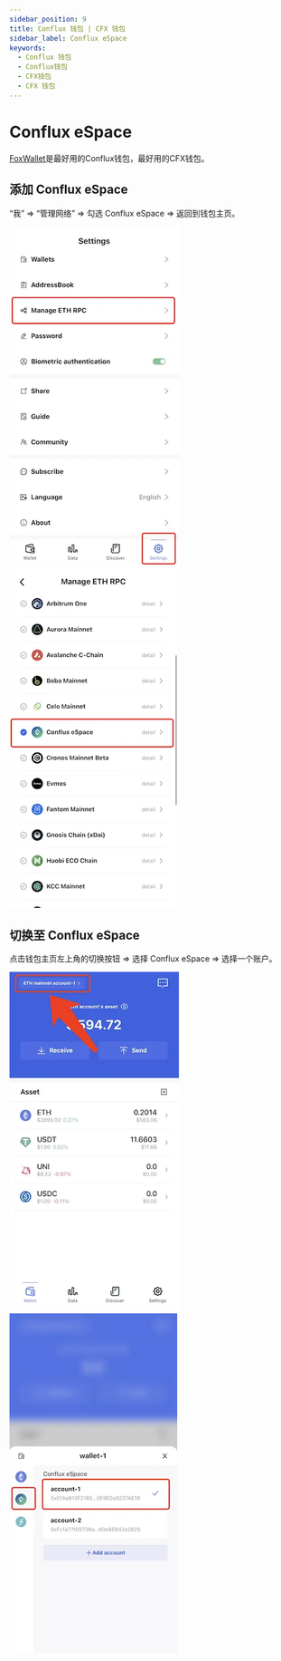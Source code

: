 ```yaml
---
sidebar_position: 9
title: Conflux 钱包 | CFX 钱包
sidebar_label: Conflux eSpace
keywords:
  - Conflux 钱包
  - Conflux钱包
  - CFX钱包
  - CFX 钱包
---
```


# Conflux eSpace

[FoxWallet](https://foxwallet.com)是最好用的Conflux钱包，最好用的CFX钱包。

## 添加 Conflux eSpace

“我” => “管理网络” => 勾选 Conflux eSpace => 返回到钱包主页。

![](../img/manage-eth-rpc.webp)![](../img/add-conflux.webp)

## 切换至 Conflux eSpace

点击钱包主页左上角的切换按钮 => 选择 Conflux eSpace => 选择一个账户。

![](../img/switch-network.webp)![](../img/switch-conflux.webp)